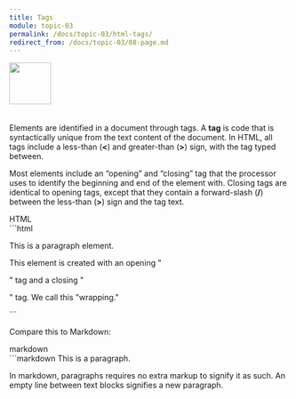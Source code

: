```yaml
---
title: Tags
module: topic-03
permalink: /docs/topic-03/html-tags/
redirect_from: /docs/topic-03/08-page.md
---
```


<img src="./../../../img/arrow-divider.svg" style="width: 75px; border: none; margin: 0px 0 20px 0" />

Elements are identified in a document through tags. A **tag** is code that is syntactically unique from the text content of the document. In HTML, all tags include a less-than (**<**) and greater-than (**>**) sign, with the tag typed between.

Most elements include an “opening” and “closing” tag that the processor uses to identify the beginning and end of the element with. Closing tags are identical to opening tags, except that they contain a forward-slash (**/**) between the less-than (**>**) sign and the tag text.

<div id="code-heading">HTML</div>
```html
<p>This is a paragraph element.</p>
<p>This element is created with an opening "<p>" tag and a closing "</p>" tag. We call this "wrapping."</p>
```

<br />

Compare this to Markdown:
<div id="code-heading">markdown</div>
```markdown
This is a paragraph.

In markdown, paragraphs requires no extra markup to signify it as such. An empty line between text blocks signifies a new paragraph.
```
